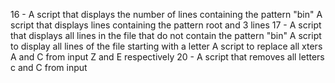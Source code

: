 16 - A script that displays the number of lines containing the pattern "bin"
A script that displays lines containing the pattern root and 3 lines
17 - A script that displays all lines in the file that do not contain the pattern "bin"
A script to display all lines of the file starting with a letter
A script to replace all xters A and C from input Z and E respectively
 20 - A script that removes all letters c and C from input
